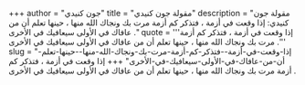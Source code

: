 +++
author = "جون كنيدي"
title = "مقولة جون كنيدي"
description = "مقولة جون كنيدي: إذا وقعت في أزمة ، فتذكر كم أزمة مرت بك ونجاك الله منها ، حينها تعلم أن من عافاك في الأولى سيعافيك في الأخرى ."
quote = '''إذا وقعت في أزمة ، فتذكر كم أزمة مرت بك ونجاك الله منها ، حينها تعلم أن من عافاك في الأولى سيعافيك في الأخرى .'''
slug = "إذا-وقعت-في-أزمة--فتذكر-كم-أزمة-مرت-بك-ونجاك-الله-منها--حينها-تعلم-أن-من-عافاك-في-الأولى-سيعافيك-في-الأخرى"
+++
إذا وقعت في أزمة ، فتذكر كم أزمة مرت بك ونجاك الله منها ، حينها تعلم أن من عافاك في الأولى سيعافيك في الأخرى .
